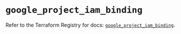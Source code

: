 # `google_project_iam_binding`

Refer to the Terraform Registry for docs: [`google_project_iam_binding`](https://registry.terraform.io/providers/hashicorp/google-beta/6.26.0/docs/resources/google_project_iam_binding).
